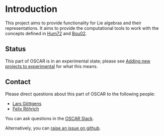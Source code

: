 # Introduction

This project aims to provide functionality for Lie algebras and their representations.
It aims to provide the computational tools to work with the concepts defined in [Hum72](@cite) and [Bou02](@cite).

## Status

This part of OSCAR is in an experimental state; please see [Adding new projects to experimental](@ref) for what this means.

## Contact

Please direct questions about this part of OSCAR to the following people:
* [Lars Göttgens](https://lgoe.li/)
* [Felix Röhrich](https://www.art.rwth-aachen.de/cms/~xlgua)

You can ask questions in the [OSCAR Slack](https://www.oscar-system.org/community/#slack).

Alternatively, you can [raise an issue on github](https://www.oscar-system.org/community/#how-to-report-issues).
